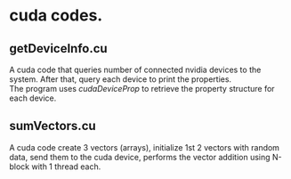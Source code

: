 # cuda codes.
## getDeviceInfo.cu
A cuda code that queries number of connected nvidia devices to the system. After that, query each device to print the properties.  
The program uses _cudaDeviceProp_ to retrieve the property structure for each device.  

## sumVectors.cu
A cuda code create 3 vectors (arrays), initialize 1st 2 vectors with random data, send them to the cuda device, performs the vector addition using N-block with 1 thread each.
